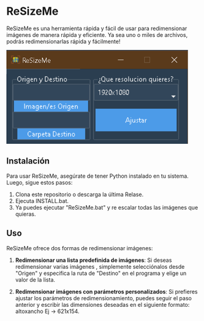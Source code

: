 
# ReSizeMe

ReSizeMe es una herramienta rápida y fácil de usar para redimensionar imágenes de manera rápida y eficiente.
Ya sea uno o miles de archivos, podrás redimensionarlas rápida y fácilmente!

![ReSizeMe](image.png)

## Instalación

Para usar ReSizeMe, asegúrate de tener Python instalado en tu sistema. Luego, sigue estos pasos:

1. Clona este repositorio o descarga la última Relase.
2. Ejecuta INSTALL.bat.
3. Ya puedes ejecutar "ReSizeMe.bat" y re escalar todas las imágenes que quieras.

## Uso

ReSizeMe ofrece dos formas de redimensionar imágenes:

1. **Redimensionar una lista predefinida de imágenes**: Si deseas redimensionar varias imágenes , simplemente selecciónalos desde "Origen" y especifica la ruta de "Destino" en el programa y elige un valor de la lista.

2. **Redimensionar imágenes con parámetros personalizados**: Si prefieres ajustar los parámetros de redimensionamiento, puedes seguir el paso anterior y escribir las dimensiones deseadas en el siguiente formato:
altoxancho Ej -> 621x154.

